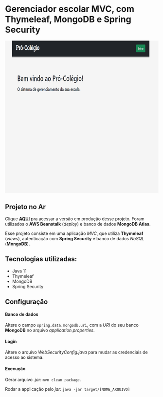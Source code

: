 # Gerenciador escolar MVC, com Thymeleaf, MongoDB e Spring Security

<img src="procolegio.gif" alt="" width=700 height=500>

## Projeto no Ar
Clique [**AQUI**](http://procolegio-env.eba-a9fgpr3p.us-west-2.elasticbeanstalk.com/) pra acessar a versão em produção desse projeto. Foram utilizados o **AWS Beanstalk** (*deploy*) e banco de dados **MongoDB Atlas**. 

Esse projeto consiste em uma aplicação *MVC*, que utiliza **Thymeleaf** (*views*), autenticação com **Spring Security** e banco de dados *NoSQL* (**MongoDB**).

## Tecnologias utilizadas:

* Java 11
* Thymeleaf 
* MongoDB
* Spring Security

## Configuração

#### Banco de dados
Altere o campo `spring.data.mongodb.uri`, com a *URI* do seu banco **MongoDB** no arquivo *application.properties*.

#### Login
Altere o arquivo *WebSecurityConfig.java* para mudar as credenciais de acesso ao sistema.

#### Execução
Gerar arquivo *.jar*: `mvn clean package`.

Rodar a applicação pelo *jar*:
`java -jar target/[NOME_ARQUIVO]`  

